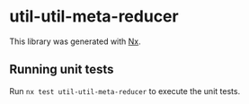 # util-util-meta-reducer

This library was generated with [Nx](https://nx.dev).

## Running unit tests

Run `nx test util-util-meta-reducer` to execute the unit tests.
